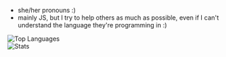 - she/her pronouns :)
- mainly JS, but I try to help others as much as possible, even if I can't understand the language they're programming in :)

![Top Languages](https://github-readme-stats.vercel.app/api/top-langs/?username=sudocode1&theme=ayu-mirage&layout=compact) <br>
![Stats](https://github-readme-stats.vercel.app/api?username=sudocode1&show_icons=true&theme=radical&custom_title=roux%27s%20Github%20Stats)
